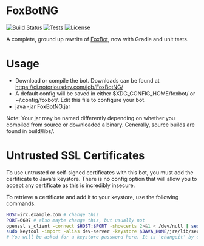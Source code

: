 FoxBotNG
========

[![Build Status](https://img.shields.io/jenkins/s/https/ci.notoriousdev.com/FoxBotNG.svg?style=flat-square)](https://ci.notoriousdev.com/job/FoxBotNG/)
[![Tests](https://img.shields.io/jenkins/t/https/ci.notoriousdev.com/FoxBotNG.svg?style=flat-square)](https://ci.notoriousdev.com/job/FoxBotNG/lastSuccessfulBuild/testReport/)
[![License](https://img.shields.io/badge/license-GPLv3-blue.svg?style=flat-square)](https://www.gnu.org/licenses/gpl-3.0.en.html)

A complete, ground up rewrite of [FoxBot](https://github.com/FoxDev/FoxBot), now with Gradle and unit tests.

# Usage

* Download or compile the bot. Downloads can be found at https://ci.notoriousdev.com/job/FoxBotNG/
* A default config will be saved in either $XDG_CONFIG_HOME/foxbot/ or ~/.config/foxbot/. Edit this file to configure your bot.
* java -jar FoxBotNG.jar

Note: Your jar may be named differently depending on whether you compiled from source or downloaded a binary. Generally, source builds are found in build/libs/.

# Untrusted SSL Certificates

To use untrusted or self-signed certificates with this bot, you must add the certificate to Java's keystore. There is no config option that will allow you to accept any certificate as this is incredibly insecure.

To retrieve a certificate and add it to your keystore, use the following commands.

```bash
HOST=irc.example.com # change this
PORT=6697 # also maybe change this, but usually not
openssl s_client -connect $HOST:$PORT -showcerts 2>&1 < /dev/null | sed -ne '/-BEGIN CERTIFICATE-/,/-END CERTIFICATE-/p' | sed -ne '1,/-END CERTIFICATE-/p' > irc-cert.pem
sudo keytool -import -alias dev-server -keystore $JAVA_HOME/jre/lib/security/cacerts -file irc-cert.pem
# You will be asked for a keystore password here. It is 'changeit' by default.
```
